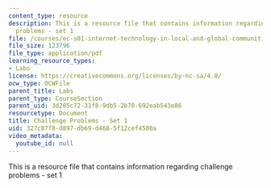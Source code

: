 ```yaml
---
content_type: resource
description: This is a resource file that contains information regarding challenge
  problems - set 1
file: /courses/ec-s01-internet-technology-in-local-and-global-communities-spring-2005-summer-2005/327c87f8d897db69d4685f12cef4500a_MITEC_S01S05_chal_prob1.pdf
file_size: 123796
file_type: application/pdf
learning_resource_types:
- Labs
license: https://creativecommons.org/licenses/by-nc-sa/4.0/
ocw_type: OCWFile
parent_title: Labs
parent_type: CourseSection
parent_uid: 3d205c72-31f8-9db5-2b70-692eab543e86
resourcetype: Document
title: Challenge Problems - Set 1
uid: 327c87f8-d897-db69-d468-5f12cef4500a
video_metadata:
  youtube_id: null
---
```

This is a resource file that contains information regarding challenge problems - set 1